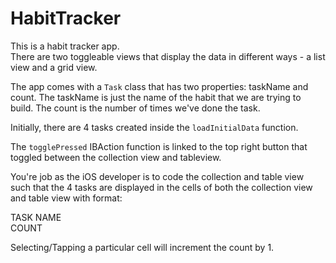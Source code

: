 # HabitTracker

This is a habit tracker app.  
There are two toggleable views that display the data in different ways - a list view and a grid view.  

The app comes with a `Task` class that has two properties: taskName and count.
The taskName is just the name of the habit that we are trying to build.
The count is the number of times we've done the task.

Initially, there are 4 tasks created inside the `loadInitialData` function.  

The `togglePressed` IBAction function is linked to the top right button that toggled between the collection view and tableview.

You're job as the iOS developer is to code the collection and table view such that the 4 tasks are displayed in the cells of both the collection view and table view with format:

TASK NAME</br>
COUNT

Selecting/Tapping a particular cell will increment the count by 1.

